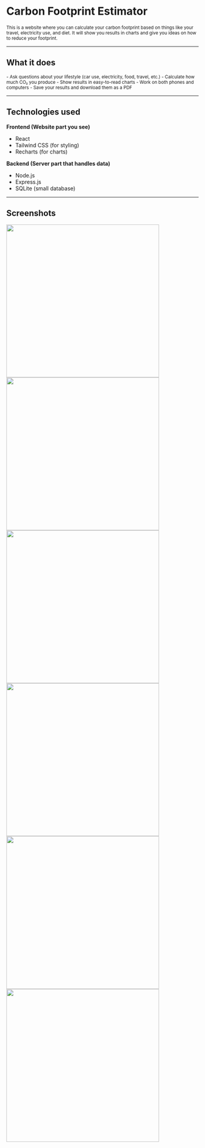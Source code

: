 # Carbon Footprint Estimator

<small>
This is a website where you can calculate your carbon footprint based on things like your travel, electricity use, and diet.  
It will show you results in charts and give you ideas on how to reduce your footprint.
</small>

---

## What it does
<small>
- Ask questions about your lifestyle (car use, electricity, food, travel, etc.)  
- Calculate how much CO₂ you produce  
- Show results in easy-to-read charts  
- Work on both phones and computers  
- Save your results and download them as a PDF  
</small>

---

## Technologies used

**Frontend (Website part you see)**  
- React  
- Tailwind CSS (for styling)  
- Recharts (for charts)  

**Backend (Server part that handles data)**  
- Node.js  
- Express.js  
- SQLite (small database)  

---

## Screenshots

<img src="https://github.com/user-attachments/assets/dd6ef524-2bdc-4622-b9b3-276bbfee8aa7" width="400">
<img src="https://github.com/user-attachments/assets/3532b572-7776-4fb0-a48f-a1281a7e90ab" width="400">
<img src="https://github.com/user-attachments/assets/a59f4852-510c-4949-be16-24c39510b688" width="400">
<img src="https://github.com/user-attachments/assets/afa493db-ae0c-42ac-8eae-19011378569b" width="400">
<img src="https://github.com/user-attachments/assets/a99a4da9-32c8-45e0-90a9-00dbfee7aa98" width="400">
<img src="https://github.com/user-attachments/assets/32951a4c-be61-4516-bdc5-1b1cbbfa7097" width="400">
